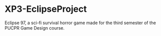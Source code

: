 # XP3-EclipseProject
Eclipse 97, a sci-fi survival horror game made for the third semester of the PUCPR Game Design course.
